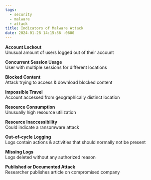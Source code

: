 ```yaml
---
tags:
  - security
  - malware
  - attack
title: Indicators of Malware Attack
date: 2024-01-28 14:15:56 -0600
---
```


**Account Lockout**  
Unusual amount of users logged out of their account  

**Concurrent Session Usage**  
User with multiple sessions for different locations  

**Blocked Content**  
Attack trying to access & download blocked content  

**Impossible Travel**  
Account accessed from geographically distinct location  

**Resource Consumption**  
Unusually high resource utilization

**Resource Inaccessibility**  
Could indicate a ransomware attack  

**Out-of-cycle Logging**  
Logs contain actions & activities that should normally not be present  

**Missing Logs**  
Logs deleted without any authorized reason  

**Published or Documented Attack**  
Researcher publishes article on compromised company
